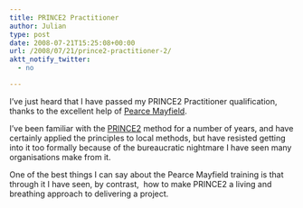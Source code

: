 ```yaml
---
title: PRINCE2 Practitioner
author: Julian
type: post
date: 2008-07-21T15:25:08+00:00
url: /2008/07/21/prince2-practitioner-2/
aktt_notify_twitter:
  - no

---
```

I&#8217;ve just heard that I have passed my PRINCE2 Practitioner qualification, thanks to the excellent help of [Pearce Mayfield][1].

I&#8217;ve been familiar with the [PRINCE2][2] method for a number of years, and have certainly applied the principles to local methods, but have resisted getting into it too formally because of the bureaucratic nightmare I have seen many organisations make from it.

One of the best things I can say about the Pearce Mayfield training is that through it I have seen, by contrast,  how to make PRINCE2 a living and breathing approach to delivering a project.

 [1]: https://www.pearcemayfield.com/ "Link to Pearce Mayfield website"
 [2]: https://www.prince2.org.uk/home/home.asp
